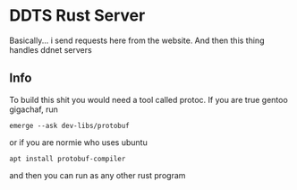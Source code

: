 # DDTS Rust Server
Basically... i send requests here from the website. And then this thing handles ddnet servers

## Info
To build this shit you would need a tool called protoc. If you are true gentoo gigachaf, run

    emerge --ask dev-libs/protobuf

or if you are normie who uses ubuntu

    apt install protobuf-compiler
and then you can run as any other rust program
